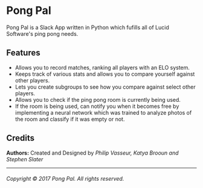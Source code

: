 # Pong Pal

Pong Pal is a Slack App written in Python which fufills all of Lucid Software's ping pong needs.

## Features

* Allows you to record matches, ranking all players with an ELO system.
* Keeps track of various stats and allows you to compare yourself against other players.
* Lets you create subgroups to see how you compare against select other players.
* Allows you to check if the ping pong room is currently being used.
* If the room is being used, can notify you when it becomes free by implementing a neural network which was trained to analyze photos of the room and classify if it was empty or not.


## Credits

**Authors:** Created and Designed by *Philip Vasseur, Katya Brooun and Stephen Slater*

---

###### Copyright © 2017 Pong Pal. All rights reserved.
